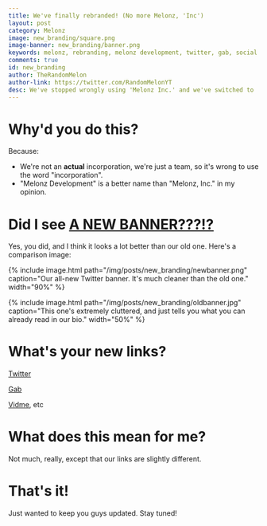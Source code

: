 ```yaml
---
title: We've finally rebranded! (No more Melonz, 'Inc')
layout: post
category: Melonz
image: new_branding/square.png
image-banner: new_branding/banner.png
keywords: melonz, rebranding, melonz development, twitter, gab, social media, branding
comments: true
id: new_branding
author: TheRandomMelon
author-link: https://twitter.com/RandomMelonYT
desc: We've stopped wrongly using 'Melonz Inc.' and we've switched to 'Melonz Development'. Learn more.
---
```


# Why'd you do this?
Because:

- We're not an **actual** incorporation, we're just a team, so it's wrong to use the word "incorporation".
- "Melonz Development" is a better name than "Melonz, Inc." in my opinion.

# Did I see <b><u>A NEW BANNER???!?</u></b>
Yes, you did, and I think it looks a lot better than our old one. Here's a comparison image:

{% include image.html path="/img/posts/new_branding/newbanner.png" caption="Our all-new Twitter banner. It's much cleaner than the old one." width="90%" %}

{% include image.html path="/img/posts/new_branding/oldbanner.jpg" caption="This one's extremely cluttered, and just tells you what you can already read in our bio." width="50%" %}

# What's your new links?
[Twitter](https://twitter.com/MelonzDev)

[Gab](https://gab.ai/melonzdev)

[Vidme](https://vid.me/melonzdev), etc

# What does this mean for me?
Not much, really, except that our links are slightly different.

# That's it!
Just wanted to keep you guys updated. Stay tuned!
